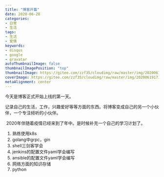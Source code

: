 ```yaml
---
title: "博客开篇"
date: 2020-06-28
categories:
- 日常
- 生活
tags:
- 生活
- 爱情
keywords:
- disqus
- google
- gravatar
autoThumbnailImage: false
thumbnailImagePosition: "top"
thumbnailImage: https://gitee.com/zzf35/cloudimg/raw/master/img/20200619171243.jpg
coverImage: https://gitee.com/zzf35/cloudimg/raw/master/img/20200619171233.jpg
metaAlignment: center
---
```


今天是博客正式开始上线的第一天。
<!--more-->

记录自己的生活，工作，兴趣爱好等等方面的东西。将博客变成自己的另一个小伙伴，一个专注倾听的小伙伴。



​    2020年伴随着疫情已经来到了年中。是时候补充一个自己的学习计划了。

1. 熟练使用k8s
2. golang中grpc，gin
3. shell三剑客学会
4. jenkins的配置文件yaml学会编写
5. ansible的配置文件yaml学会编写
6. 网络方面的知识存储
7. python
